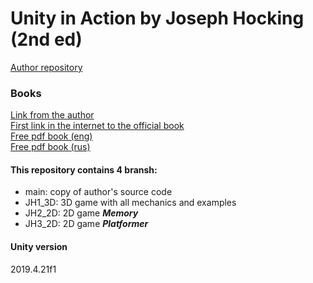 # Unity in Action by Joseph Hocking (2nd ed)

[Author repository](https://github.com/jhocking/uia-2e)

### Books

[Link from the author](https://www.manning.com/books/unity-in-action-second-edition?a_aid=newarteest&a_bid=512b6b05)<br />
[First link in the internet to the official book](https://www.manning.com/books/unity-in-action-second-edition)<br />
[Free pdf book (eng)](https://www.pdfdrive.com/unity-in-action-e33413214.html)<br />
[Free pdf book (rus)](https://clck.ru/YRcsG)

#### This repository contains 4 bransh:

 - main: copy of author's source code
 - JH1_3D: 3D game with all mechanics and examples
 - JH2_2D: 2D game ***Memory***
 - JH3_2D: 2D game ***Platformer***

#### Unity version

2019.4.21f1
